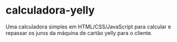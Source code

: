 # calculadora-yelly
Uma calculadora simples em HTML/CSS/JavaScript para calcular e repassar os juros da máquina de cartão yelly para o cliente.
